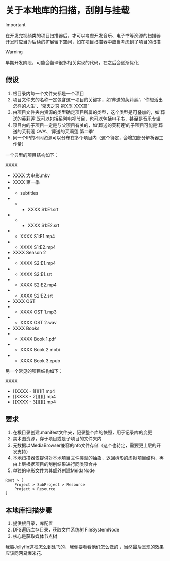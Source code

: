 
# 关于本地库的扫描，刮削与挂载

> [!IMPORTANT]
> 在开发完视频类的项目扫描器后，才可以考虑开发音乐、电子书等资源的扫描器
> 开发时应当为后续的扩展留下空间，如在项目扫描器中应当考虑到子项目的扫描

> [!WARNING]
> 早期开发阶段，可能会翻译很多相关实现的代码，在之后会逐渐优化

## 假设

1. 根目录内每一个文件夹都是一个项目
2. 项目文件夹的名称一定包含这一项目的关键字，如‘葬送的芙莉莲’、‘你想活出怎样的人生’、‘鬼灭之刃 第X季 XXX篇’
3. 由项目文件夹内资源的类型确定项目所属的类型，这个类型是可叠加的，如’葬送的芙莉莲‘既可以包括系列电视节目，也可以包括电子书，甚至是音乐专辑
4. 项目内的子项目一定是与父项目有关的，如‘葬送的芙莉莲’的子项目可能是‘葬送的芙莉莲 OVA’、‘葬送的芙莉莲 第二季’
5. 同一个IP的不同资源可以分布在多个项目内（这个待定，会增加部分解析器工作量）

一个典型的项目结构如下：

XXXX
- XXXX 大电影.mkv
- XXXX 第一季
- - subtitles
- - - XXXX S1:E1.srt
- - - XXXX S1:E2.srt
- - XXXX S1:E1.mp4
- - XXXX S1:E2.mp4
- XXXX Season 2
- - XXXX S2:E1.mp4
- - XXXX S2:E1.srt
- - XXXX S2:E2.mp4
- - XXXX S2:E2.srt
- XXXX OST
- - XXXX OST 1.mp3
- - XXXX OST 2.wav
- XXXX Books
- - XXXX Book 1.pdf
- - XXXX Book 2.mobi
- - XXXX Book 3.epub

另一个常见的项目结构如下：

XXXX
- []XXXX - 1[][][].mp4
- []XXXX - 2[][][].mp4
- []XXXX - 3[][][].mp4

## 要求

1. 在根目录创建.manifest文件夹，记录整个库的快照，用于记录库的变更
2. 美术图资源，存于项目或是子项目的文件夹内
3. 元数据以MediaBrowser兼容的nfo文件存储（这个也待定，需要更上层的开发支持）
4. 本地扫描器仅提供对本地项目文件类型的抽象，返回树形的虚拟项目结构，再由上层根据项目的刮削结果进行同类项合并
5. 单独的电影文件为其额外创建MeidaNode

```text
Root > [
    Project > SubProject > Resource
    Project > Resource
]
```

## 本地库扫描步骤

1. 提供根目录，库配置
2. DFS遍历库存目录，获取文件系统树 FileSystemNode
3. 核心是获取媒体节点树

我趣Jellyfin这栈怎么到处飞的，我倒要看看他们怎么做的 ，当然最后呈现的效果应该同网易爆米花.